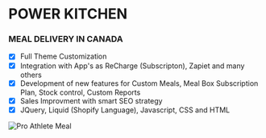 # POWER KITCHEN
### MEAL DELIVERY IN CANADA

- [x] Full Theme Customization
- [x] Integration with App's as ReCharge (Subscripton), Zapiet and many others
- [x] Development of new features for Custom Meals, Meal Box Subscription Plan, Stock control, Custom Reports
- [x] Sales Improvment with smart SEO strategy
- [x] JQuery, Liquid (Shopify Language), Javascript, CSS and HTML  

![Pro Athlete Meal](https://user-images.githubusercontent.com/53456120/121731449-55b28e80-cac7-11eb-85c4-a3942effe40d.png)
